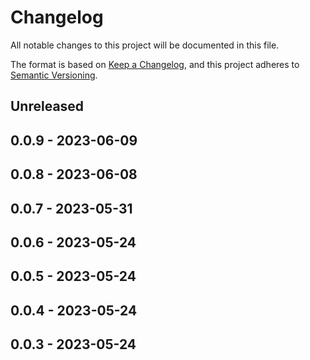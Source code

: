 # Changelog

All notable changes to this project will be documented in this file.

The format is based on [Keep a Changelog](https://keepachangelog.com/en/1.0.0/),
and this project adheres to [Semantic Versioning](https://semver.org/spec/v2.0.0.html).

## Unreleased

## 0.0.9 - 2023-06-09

## 0.0.8 - 2023-06-08

## 0.0.7 - 2023-05-31

## 0.0.6 - 2023-05-24

## 0.0.5 - 2023-05-24

## 0.0.4 - 2023-05-24

## 0.0.3 - 2023-05-24
